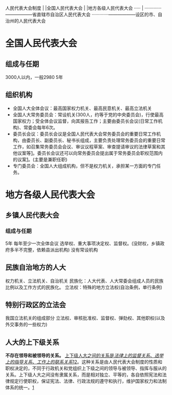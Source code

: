 人民代表大会制度
|
|全国人民代表大会
|
|地方各级人民代表大会
·····        |
·············——————省直辖市自治区人民代表大会
·············——————设区的市、自治州的人民代表大会
# 全国人民代表大会
## 组成与任期
3000人以内，一般2980
5年
## 组织机构
- 全国人大全体会议：最高国家权力机关、最高民意机关、最高立法机关
- 全国人大常务委员会：常设机关(300人，约等于党的中央委员会)，行使最高国家权力；受全体会议监督，向其报告工作；主要由委员长会议(日常工作机构)、常委会每年6次。
- 委员长会议：委员长会议是全国人民代表大会常务委员会的重要日常工作机构，由委员长、副委员长、秘书长组成，主要负责处理常务委员会的重要日常工作，如召集常务委员会会议、审议议程草案、审查提请审议的法律草案和其他议案等[1](https://baike.baidu.com/item/%E4%B8%AD%E5%8D%8E%E4%BA%BA%E6%B0%91%E5%85%B1%E5%92%8C%E5%9B%BD%E5%85%A8%E5%9B%BD%E4%BA%BA%E6%B0%91%E4%BB%A3%E8%A1%A8%E5%A4%A7%E4%BC%9A%E5%B8%B8%E5%8A%A1%E5%A7%94%E5%91%98%E4%BC%9A/5694500)。委员长会议还可以向常务委员会提出属于常务委员会职权范围内的议案[1](https://baike.baidu.com/item/%E4%B8%AD%E5%8D%8E%E4%BA%BA%E6%B0%91%E5%85%B1%E5%92%8C%E5%9B%BD%E5%85%A8%E5%9B%BD%E4%BA%BA%E6%B0%91%E4%BB%A3%E8%A1%A8%E5%A4%A7%E4%BC%9A%E5%B8%B8%E5%8A%A1%E5%A7%94%E5%91%98%E4%BC%9A/5694500)。(主要是兼职任职)
- 专门委员会：全国人大组成机构，但不是权力机关，承担某一方面的专门任务。
# 地方各级人民代表大会
## 乡镇人民代表大会
### 组成与任期
5年
每年至少一次全体会议
选举权、重大事项决定权、监督权。(没财权，乡镇政府多半不完整，依赖县派出机构)
没有常设机构
## 民族自治地方的人大
权力机关、立法机关、自治机关
民族化：人大代表、人大常委会组成人员的民族比例以及工作方式的民族化。
立法权：特殊的地方立法权(自治条例，单行条例)
## 特别行政区的立法会
我国立法机关的组成部分
立法权、审核批准权、监督权、弹劾权、其他职权(以及外交事务的一些权力)
## 人大的上下级关系
**不存在领导和被领导的关系。**
[上下级人大之间的关系是*法律上的监督关系、选举上的指导关系、工作上的联系关系*](https://m.hdrd.gov.cn/cn/nd.jsp?id=6115)[1](https://m.hdrd.gov.cn/cn/nd.jsp?id=6115)[2](https://zhidao.baidu.com/question/201722769.html)。这种关系是由人民代表大会制度的性质和职权决定的，不同于行政机关和党组织上下级之间的领导与被领导、指挥与服从的关系。上下级人大之间没有隶属关系，而是相对独立、平等的，各自依照宪法和法律规定行使职权，保证宪法、法律、行政法规的遵守和执行，维护国家权力和法制体系的统一。[1](https://m.hdrd.gov.cn/cn/nd.jsp?id=6115)